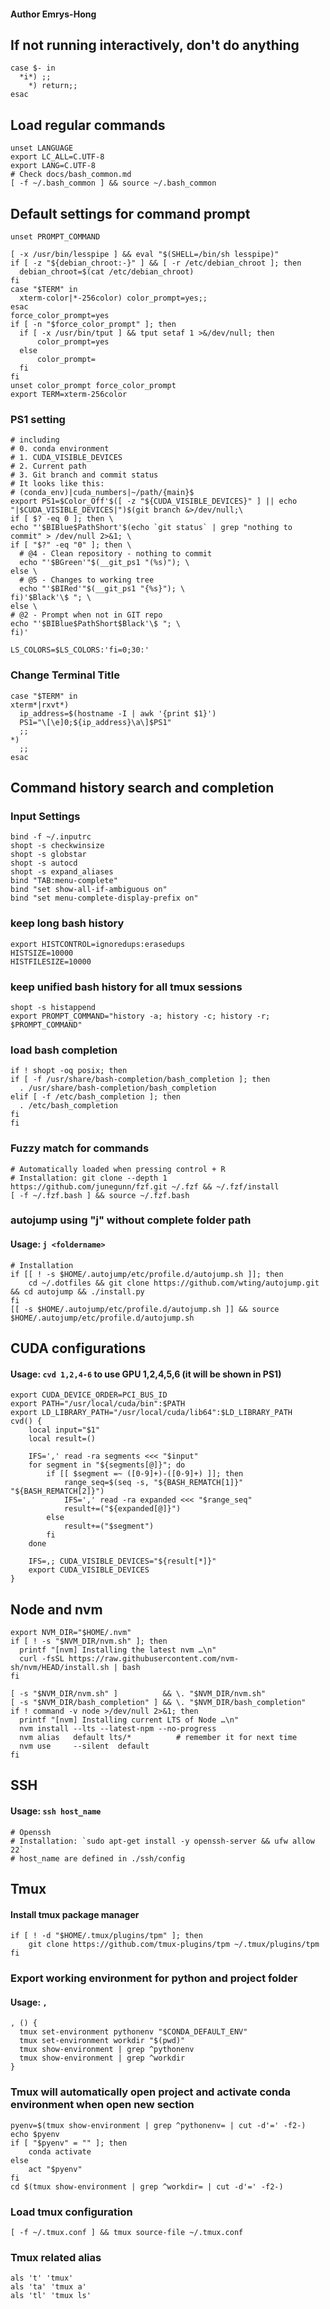 #### Author Emrys-Hong
## If not running interactively, don't do anything
    case $- in
      *i*) ;;
        *) return;;
    esac






## Load regular commands
    unset LANGUAGE
    export LC_ALL=C.UTF-8
    export LANG=C.UTF-8
    # Check docs/bash_common.md
    [ -f ~/.bash_common ] && source ~/.bash_common






## Default settings for command prompt
    unset PROMPT_COMMAND

    [ -x /usr/bin/lesspipe ] && eval "$(SHELL=/bin/sh lesspipe)"
    if [ -z "${debian_chroot:-}" ] && [ -r /etc/debian_chroot ]; then
      debian_chroot=$(cat /etc/debian_chroot)
    fi
    case "$TERM" in
      xterm-color|*-256color) color_prompt=yes;;
    esac
    force_color_prompt=yes
    if [ -n "$force_color_prompt" ]; then
      if [ -x /usr/bin/tput ] && tput setaf 1 >&/dev/null; then
          color_prompt=yes
      else
          color_prompt=
      fi
    fi
    unset color_prompt force_color_prompt
    export TERM=xterm-256color

### PS1 setting 
    # including
    # 0. conda environment
    # 1. CUDA_VISIBLE_DEVICES
    # 2. Current path
    # 3. Git branch and commit status
    # It looks like this:
    # (conda_env)|cuda_numbers|~/path/{main}$
    export PS1=$Color_Off'$([ -z "${CUDA_VISIBLE_DEVICES}" ] || echo "|$CUDA_VISIBLE_DEVICES|")$(git branch &>/dev/null;\
    if [ $? -eq 0 ]; then \
    echo "'$BIBlue$PathShort'$(echo `git status` | grep "nothing to commit" > /dev/null 2>&1; \
    if [ "$?" -eq "0" ]; then \
      # @4 - Clean repository - nothing to commit
      echo "'$BGreen'"$(__git_ps1 "(%s)"); \
    else \
      # @5 - Changes to working tree
      echo "'$BIRed'"$(__git_ps1 "{%s}"); \
    fi)'$Black'\$ "; \
    else \
    # @2 - Prompt when not in GIT repo
    echo "'$BIBlue$PathShort$Black'\$ "; \
    fi)'

    LS_COLORS=$LS_COLORS:'fi=0;30:'

### Change Terminal Title
    case "$TERM" in
    xterm*|rxvt*)
      ip_address=$(hostname -I | awk '{print $1}')
      PS1="\[\e]0;${ip_address}\a\]$PS1"
      ;;
    *)
      ;;
    esac







## Command history search and completion

### Input Settings
    bind -f ~/.inputrc
    shopt -s checkwinsize
    shopt -s globstar
    shopt -s autocd
    shopt -s expand_aliases
    bind "TAB:menu-complete"
    bind "set show-all-if-ambiguous on"
    bind "set menu-complete-display-prefix on"

### keep long bash history
    export HISTCONTROL=ignoredups:erasedups
    HISTSIZE=10000
    HISTFILESIZE=10000

### keep unified bash history for all tmux sessions
    shopt -s histappend
    export PROMPT_COMMAND="history -a; history -c; history -r; $PROMPT_COMMAND"

### load bash completion
    if ! shopt -oq posix; then
    if [ -f /usr/share/bash-completion/bash_completion ]; then
      . /usr/share/bash-completion/bash_completion
    elif [ -f /etc/bash_completion ]; then
      . /etc/bash_completion
    fi
    fi

### Fuzzy match for commands
    # Automatically loaded when pressing control + R
    # Installation: git clone --depth 1 https://github.com/junegunn/fzf.git ~/.fzf && ~/.fzf/install
    [ -f ~/.fzf.bash ] && source ~/.fzf.bash

### autojump using "j" without complete folder path
#### Usage: `j <foldername>`
    # Installation
    if [[ ! -s $HOME/.autojump/etc/profile.d/autojump.sh ]]; then
        cd ~/.dotfiles && git clone https://github.com/wting/autojump.git && cd autojump && ./install.py
    fi
    [[ -s $HOME/.autojump/etc/profile.d/autojump.sh ]] && source $HOME/.autojump/etc/profile.d/autojump.sh






## CUDA configurations
#### Usage: `cvd 1,2,4-6` to use GPU 1,2,4,5,6 (it will be shown in PS1)
    export CUDA_DEVICE_ORDER=PCI_BUS_ID
    export PATH="/usr/local/cuda/bin":$PATH
    export LD_LIBRARY_PATH="/usr/local/cuda/lib64":$LD_LIBRARY_PATH
    cvd() {
        local input="$1"
        local result=()

        IFS=',' read -ra segments <<< "$input"
        for segment in "${segments[@]}"; do
            if [[ $segment =~ ([0-9]+)-([0-9]+) ]]; then
                range_seq=$(seq -s, "${BASH_REMATCH[1]}" "${BASH_REMATCH[2]}")
                IFS=',' read -ra expanded <<< "$range_seq"
                result+=("${expanded[@]}")
            else
                result+=("$segment")
            fi
        done

        IFS=,; CUDA_VISIBLE_DEVICES="${result[*]}"
        export CUDA_VISIBLE_DEVICES
    }






## Node and nvm
    export NVM_DIR="$HOME/.nvm"
    if [ ! -s "$NVM_DIR/nvm.sh" ]; then
      printf "[nvm] Installing the latest nvm …\n"
      curl -fsSL https://raw.githubusercontent.com/nvm-sh/nvm/HEAD/install.sh | bash
    fi

    [ -s "$NVM_DIR/nvm.sh" ]          && \. "$NVM_DIR/nvm.sh"
    [ -s "$NVM_DIR/bash_completion" ] && \. "$NVM_DIR/bash_completion"
    if ! command -v node >/dev/null 2>&1; then
      printf "[nvm] Installing current LTS of Node …\n"
      nvm install --lts --latest-npm --no-progress
      nvm alias   default lts/*          # remember it for next time
      nvm use     --silent  default
    fi





## SSH
#### Usage: `ssh host_name`
    # Openssh
    # Installation: `sudo apt-get install -y openssh-server && ufw allow 22`
    # host_name are defined in ./ssh/config





## Tmux
#### Install tmux package manager
    if [ ! -d "$HOME/.tmux/plugins/tpm" ]; then
        git clone https://github.com/tmux-plugins/tpm ~/.tmux/plugins/tpm
    fi

### Export working environment for python and project folder
#### Usage: `,`

    , () {
      tmux set-environment pythonenv "$CONDA_DEFAULT_ENV"
      tmux set-environment workdir "$(pwd)"
      tmux show-environment | grep ^pythonenv
      tmux show-environment | grep ^workdir
    }

### Tmux will automatically open project and activate conda environment when open new section
    pyenv=$(tmux show-environment | grep ^pythonenv= | cut -d'=' -f2-)
    echo $pyenv
    if [ "$pyenv" = "" ]; then
        conda activate
    else
        act "$pyenv"
    fi
    cd $(tmux show-environment | grep ^workdir= | cut -d'=' -f2-)

### Load tmux configuration
    [ -f ~/.tmux.conf ] && tmux source-file ~/.tmux.conf

### Tmux related alias
    als 't' 'tmux'
    als 'ta' 'tmux a'
    als 'tl' 'tmux ls'


